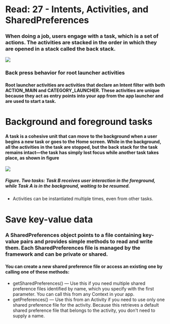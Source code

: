 # Read: 27 - Intents, Activities, and SharedPreferences

### When doing a job, users engage with a task, which is a set of actions. The activities are stacked in the order in which they are opened in a stack called the back stack. 
![](https://media.geeksforgeeks.org/wp-content/uploads/20210612202233/article-660x339.png)

### Back press behavior for root launcher activities
#### Root launcher activities are activities that declare an Intent filter with both ACTION_MAIN and CATEGORY_LAUNCHER. These activities are unique because they act as entry points into your app from the app launcher and are used to start a task.

# Background and foreground tasks

#### A task is a cohesive unit that can move to the background when a user begins a new task or goes to the Home screen. While in the background, all the activities in the task are stopped, but the back stack for the task remains intact—the task has simply lost focus while another task takes place, as shown in figure
![](https://developer.android.com/images/fundamentals/diagram_multitasking.png)
##### Figure. Two tasks: Task B receives user interaction in the foreground, while Task A is in the background, waiting to be resumed.

* Activities can be instantiated multiple times, even from other tasks.


# Save key-value data
### A SharedPreferences object points to a file containing key-value pairs and provides simple methods to read and write them. Each SharedPreferences file is managed by the framework and can be private or shared.

#### You can create a new shared preference file or access an existing one by calling one of these methods:
* getSharedPreferences() — Use this if you need multiple shared preference files identified by name, which you specify with the first parameter. You can call this from any Context in your app.
* getPreferences() — Use this from an Activity if you need to use only one shared preference file for the activity. Because this retrieves a default shared preference file that belongs to the activity, you don't need to supply a name.

